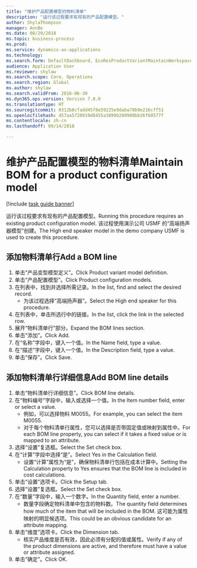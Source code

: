 ```yaml
--- 
title: "维护产品配置模型的物料清单"
description: "运行该过程要求有现有的产品配置模型。"
author: ShylaThompson
manager: AnnBe
ms.date: 08/29/2018
ms.topic: business-process
ms.prod: 
ms.service: dynamics-ax-applications
ms.technology: 
ms.search.form: DefaultDashboard, EcoResProductVariantMaintainWorkspace, PCProductConfigurationModelListPage, PCProductConfigurationModelDetails, PCBOMLineDetails, InventItemIdLookupSimple
audience: Application User
ms.reviewer: shylaw
ms.search.scope: Core, Operations
ms.search.region: Global
ms.author: shylaw
ms.search.validFrom: 2016-06-30
ms.dyn365.ops.version: Version 7.0.0
ms.translationtype: HT
ms.sourcegitcommit: 0312b8cfadd45f8e59225e9daba78b9e216cff51
ms.openlocfilehash: 457aa5720919d8455a3099b200980bb36f60577f
ms.contentlocale: zh-cn
ms.lasthandoff: 09/14/2018

---
```

# <a name="maintain-bom-for-a-product-configuration-model"></a><span data-ttu-id="ee8c1-103">维护产品配置模型的物料清单</span><span class="sxs-lookup"><span data-stu-id="ee8c1-103">Maintain BOM for a product configuration model</span></span>

[!include [task guide banner](../../includes/task-guide-banner.md)]

<span data-ttu-id="ee8c1-104">运行该过程要求有现有的产品配置模型。</span><span class="sxs-lookup"><span data-stu-id="ee8c1-104">Running this procedure requires an existing product configuration model.</span></span> <span data-ttu-id="ee8c1-105">该过程使用演示公司 USMF 的“高端扬声器模型”创建。</span><span class="sxs-lookup"><span data-stu-id="ee8c1-105">The High end speaker model in the demo company USMF is used to create this procedure.</span></span>


## <a name="add-a-bom-line"></a><span data-ttu-id="ee8c1-106">添加物料清单行</span><span class="sxs-lookup"><span data-stu-id="ee8c1-106">Add a BOM line</span></span>
1. <span data-ttu-id="ee8c1-107">单击“产品变型模型定义”。</span><span class="sxs-lookup"><span data-stu-id="ee8c1-107">Click Product variant model definition.</span></span>
2. <span data-ttu-id="ee8c1-108">单击“产品配置模型”。</span><span class="sxs-lookup"><span data-stu-id="ee8c1-108">Click Product configuration models.</span></span>
3. <span data-ttu-id="ee8c1-109">在列表中，找到并选择所需记录。</span><span class="sxs-lookup"><span data-stu-id="ee8c1-109">In the list, find and select the desired record.</span></span>
    * <span data-ttu-id="ee8c1-110">为该过程选择“高端扬声器”。</span><span class="sxs-lookup"><span data-stu-id="ee8c1-110">Select the High end speaker for this procedure.</span></span>  
4. <span data-ttu-id="ee8c1-111">在列表中，单击所选行中的链接。</span><span class="sxs-lookup"><span data-stu-id="ee8c1-111">In the list, click the link in the selected row.</span></span>
5. <span data-ttu-id="ee8c1-112">展开“物料清单行”部分。</span><span class="sxs-lookup"><span data-stu-id="ee8c1-112">Expand the BOM lines section.</span></span>
6. <span data-ttu-id="ee8c1-113">单击“添加”。</span><span class="sxs-lookup"><span data-stu-id="ee8c1-113">Click Add.</span></span>
7. <span data-ttu-id="ee8c1-114">在“名称”字段中，键入一个值。</span><span class="sxs-lookup"><span data-stu-id="ee8c1-114">In the Name field, type a value.</span></span>
8. <span data-ttu-id="ee8c1-115">在“描述”字段中，键入一个值。</span><span class="sxs-lookup"><span data-stu-id="ee8c1-115">In the Description field, type a value.</span></span>
9. <span data-ttu-id="ee8c1-116">单击“保存”。</span><span class="sxs-lookup"><span data-stu-id="ee8c1-116">Click Save.</span></span>

## <a name="add-bom-line-details"></a><span data-ttu-id="ee8c1-117">添加物料清单行详细信息</span><span class="sxs-lookup"><span data-stu-id="ee8c1-117">Add BOM line details</span></span>
1. <span data-ttu-id="ee8c1-118">单击“物料清单行详细信息”。</span><span class="sxs-lookup"><span data-stu-id="ee8c1-118">Click BOM line details.</span></span>
2. <span data-ttu-id="ee8c1-119">在“物料编号”字段中，输入或选择一个值。</span><span class="sxs-lookup"><span data-stu-id="ee8c1-119">In the Item number field, enter or select a value.</span></span>
    * <span data-ttu-id="ee8c1-120">例如，可以选择物料 M0055。</span><span class="sxs-lookup"><span data-stu-id="ee8c1-120">For example, you can select the item M0055.</span></span>  
    * <span data-ttu-id="ee8c1-121">对于每个物料清单行属性，您可以选择是否带固定值或映射到属性中。</span><span class="sxs-lookup"><span data-stu-id="ee8c1-121">For each BOM line property, you can select if it takes a fixed value or is mapped to an attribute.</span></span>  
3. <span data-ttu-id="ee8c1-122">选择“设置”复选框。</span><span class="sxs-lookup"><span data-stu-id="ee8c1-122">Select the Set check box.</span></span>
4. <span data-ttu-id="ee8c1-123">在“计算”字段中选择“是”。</span><span class="sxs-lookup"><span data-stu-id="ee8c1-123">Select Yes in the Calculation field.</span></span>
    * <span data-ttu-id="ee8c1-124">设置“计算”属性为“是”，确保物料清单行包括在成本计算中。</span><span class="sxs-lookup"><span data-stu-id="ee8c1-124">Setting the Calculation property to Yes ensures that the BOM line is included in cost calculations.</span></span>  
5. <span data-ttu-id="ee8c1-125">单击“设置”选项卡。</span><span class="sxs-lookup"><span data-stu-id="ee8c1-125">Click the Setup tab.</span></span>
6. <span data-ttu-id="ee8c1-126">选择“设置”复选框。</span><span class="sxs-lookup"><span data-stu-id="ee8c1-126">Select the Set check box.</span></span>
7. <span data-ttu-id="ee8c1-127">在“数量”字段中，输入一个数字。</span><span class="sxs-lookup"><span data-stu-id="ee8c1-127">In the Quantity field, enter a number.</span></span>
    * <span data-ttu-id="ee8c1-128">数量字段确定物料清单中包含的物料数。</span><span class="sxs-lookup"><span data-stu-id="ee8c1-128">The quantity field determines how much of the item that will be included in the BOM.</span></span> <span data-ttu-id="ee8c1-129">这可能为属性映射的明显候选项。</span><span class="sxs-lookup"><span data-stu-id="ee8c1-129">This could be an obvious candidate for an attribute mapping.</span></span>  
8. <span data-ttu-id="ee8c1-130">单击“维度”选项卡。</span><span class="sxs-lookup"><span data-stu-id="ee8c1-130">Click the Dimension tab.</span></span>
    * <span data-ttu-id="ee8c1-131">核实产品维度是否有效，因此必须有分配的值或属性。</span><span class="sxs-lookup"><span data-stu-id="ee8c1-131">Verify if any of the product dimensions are active,  and therefore must have a value or attribute assigned.</span></span>  
9. <span data-ttu-id="ee8c1-132">单击“确定”。</span><span class="sxs-lookup"><span data-stu-id="ee8c1-132">Click OK.</span></span>


